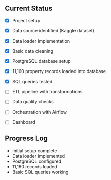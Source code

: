 ## Current Status
- [x] Project setup
- [x] Data source identified (Kaggle dataset)
- [x] Data loader implementation
- [x] Basic data cleaning
- [x] PostgreSQL database setup
- [x] 11,160 property records loaded into database
- [x] SQL queries tested
- [ ] ETL pipeline with transformations
- [ ] Data quality checks
- [ ] Orchestration with Airflow
- [ ] Dashboard


## Progress Log
- Initial setup complete
- Data loader implemented
- PostgreSQL configured
- 11,160 records loaded
- Basic SQL queries working